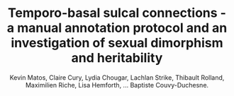 ---
author: Kevin Matos, Claire Cury, Lydia Chougar, Lachlan Strike, Thibault Rolland, Maximilien Riche, Lisa Hemforth, ... Baptiste Couvy-Duchesne.
title: Temporo-basal sulcal connections - a manual annotation protocol and an investigation of sexual dimorphism and heritability
journal: BRAIN STRUCTURE \& FUNCTION
year: 2023
type: article
doi: 10.1007/s00429-023-02663-6
team: yes
volume: 228
number: 6
pages: 1459-1478
---